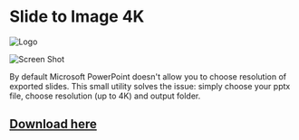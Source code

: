 # Slide to Image 4K
![Logo](https://i.imgur.com/uIQTnMr.png)

![Screen Shot](https://i.imgur.com/ZoSkwn5.png)

By default Microsoft PowerPoint doesn't allow you to choose resolution of exported slides. This small utility solves the issue: simply choose your pptx file, choose resolution (up to 4K) and output folder.

## [Download here](https://github.com/DmitrySavritsky/Slide-to-image-4K/releases/tag/1.0)
